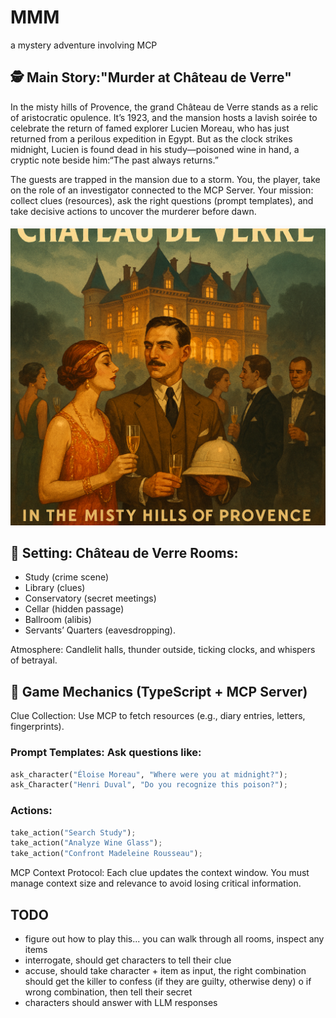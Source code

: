 # MMM
a mystery adventure involving MCP

## 🕵️ Main Story:"Murder at Château de Verre"
In the misty hills of Provence, the grand Château de Verre stands as a relic of aristocratic opulence. It’s 1923, and the mansion hosts a lavish soirée to celebrate the return of famed explorer Lucien Moreau, who has just returned from a perilous expedition in Egypt. But as the clock strikes midnight, Lucien is found dead in his study—poisoned wine in hand, a cryptic note beside him:“The past always returns.”

The guests are trapped in the mansion due to a storm. You, the player, take on the role of an investigator connected to the MCP Server. Your mission: collect clues (resources), ask the right questions (prompt templates), and take decisive actions to uncover the murderer before dawn.

<div>
<img src="./images/bg.png" alt="Background image, chateau de Verre, 1920" width=600>

</div>

## 🏰 Setting: Château de Verre Rooms: 

- Study (crime scene) 
- Library (clues)
- Conservatory (secret meetings)
- Cellar (hidden passage)
- Ballroom (alibis)
- Servants’ Quarters (eavesdropping).

Atmosphere: Candlelit halls, thunder outside, ticking clocks, and whispers of betrayal.

## 🧠 Game Mechanics (TypeScript + MCP Server)
Clue Collection: Use MCP to fetch resources (e.g., diary entries, letters, fingerprints).

### Prompt Templates: Ask questions like:

```python
ask_character("Éloise Moreau", "Where were you at midnight?");
ask_Character("Henri Duval", "Do you recognize this poison?");
```

### Actions:

```python
take_action("Search Study");
take_action("Analyze Wine Glass");
take_action("Confront Madeleine Rousseau");
```

MCP Context Protocol: Each clue updates the context window. You must manage context size and relevance to avoid losing critical information.

## TODO 

- figure out how to play this... you can walk through all rooms, inspect any items
- interrogate, should get characters to tell their clue
- accuse, should take character + item as input, the right combination should get the killer to confess (if they are guilty, otherwise deny)
   o if wrong combination, then tell their secret
- characters should answer with LLM responses